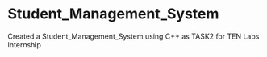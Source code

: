# Student_Management_System
Created a Student_Management_System using C++ as TASK2 for TEN Labs Internship
